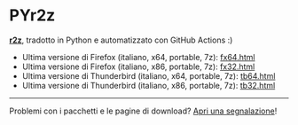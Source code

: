 # PYr2z
[**r2z**](https://mozillaitalia.github.io/r2z/), tradotto in Python e automatizzato con GitHub Actions :)

- Ultima versione di Firefox (italiano, x64, portable, 7z): [fx64.html](/fx64.html)
- Ultima versione di Firefox (italiano, x86, portable, 7z): [fx32.html](/fx32.html)
- Ultima versione di Thunderbird (italiano, x64, portable, 7z): [tb64.html](/tb64.html)
- Ultima versione di Thunderbird (italiano, x86, portable, 7z): [tb32.html](/tb32.html)

------

Problemi con i pacchetti e le pagine di download? [Apri una segnalazione](https://github.com/MozillaItalia/pyr2z/issues/new/choose)!
